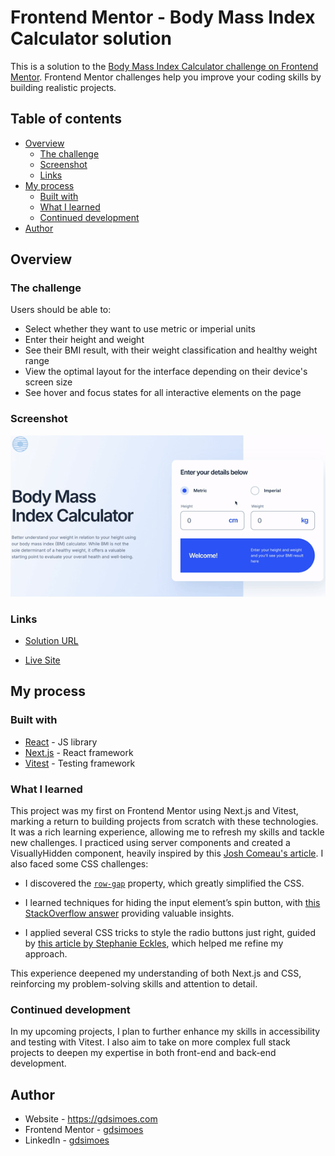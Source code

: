 # Frontend Mentor - Body Mass Index Calculator solution

This is a solution to the [Body Mass Index Calculator challenge on Frontend Mentor](https://www.frontendmentor.io/challenges/body-mass-index-calculator-brrBkfSz1T). Frontend Mentor challenges help you improve your coding skills by building realistic projects.

## Table of contents

-   [Overview](#overview)
    -   [The challenge](#the-challenge)
    -   [Screenshot](#screenshot)
    -   [Links](#links)
-   [My process](#my-process)
    -   [Built with](#built-with)
    -   [What I learned](#what-i-learned)
    -   [Continued development](#continued-development)
-   [Author](#author)

## Overview

### The challenge

Users should be able to:

-   Select whether they want to use metric or imperial units
-   Enter their height and weight
-   See their BMI result, with their weight classification and healthy weight range
-   View the optimal layout for the interface depending on their device's screen size
-   See hover and focus states for all interactive elements on the page

### Screenshot

![GIF of the website](./screen.gif)

### Links

-   [Solution URL](https://www.frontendmentor.io/solutions/body-mass-index-calculator-built-with-react-nextjs-and-vitest-wC1N8Jkvf4)

-   [Live Site](https://gdsimoes-bmi-calculator.vercel.app/)

## My process

### Built with

-   [React](https://reactjs.org/) - JS library
-   [Next.js](https://nextjs.org/) - React framework
-   [Vitest](https://vitest.dev/) - Testing framework

### What I learned

This project was my first on Frontend Mentor using Next.js and Vitest, marking a return to building projects from scratch with these technologies. It was a rich learning experience, allowing me to refresh my skills and tackle new challenges. I practiced using server components and created a VisuallyHidden component, heavily inspired by this [Josh Comeau's article](https://www.joshwcomeau.com/snippets/react-components/visually-hidden/). I also faced some CSS challenges:

-   I discovered the [`row-gap`](https://developer.mozilla.org/en-US/docs/Web/CSS/row-gap) property, which greatly simplified the CSS.

-   I learned techniques for hiding the input element’s spin button, with [this StackOverflow answer](https://stackoverflow.com/questions/3790935/can-i-hide-the-html5-number-input-s-spin-box) providing valuable insights.

-   I applied several CSS tricks to style the radio buttons just right, guided by [this article by Stephanie Eckles](https://moderncss.dev/pure-css-custom-styled-radio-buttons/), which helped me refine my approach.

This experience deepened my understanding of both Next.js and CSS, reinforcing my problem-solving skills and attention to detail.

### Continued development

In my upcoming projects, I plan to further enhance my skills in accessibility and testing with Vitest. I also aim to take on more complex full stack projects to deepen my expertise in both front-end and back-end development.

## Author

-   Website - <https://gdsimoes.com>
-   Frontend Mentor - [gdsimoes](https://www.frontendmentor.io/profile/gdsimoes)
-   LinkedIn - [gdsimoes](https://www.linkedin.com/in/gdsimoes)
